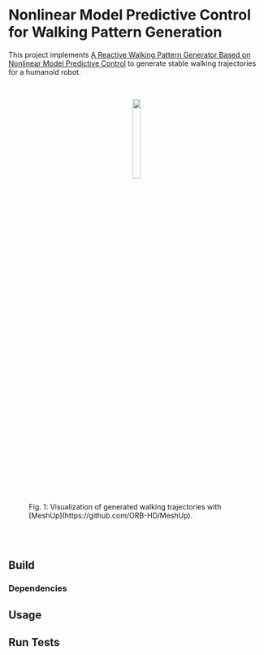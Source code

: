 # Nonlinear Model Predictive Control for Walking Pattern Generation
This project implements [A Reactive Walking Pattern Generator Based on Nonlinear Model Predictive Control](https://hal.archives-ouvertes.fr/hal-01261415/document) to generate stable walking trajectories for a humanoid robot.

<br>
<figure>
  <p align="center"><img src="img/heicub_walking.gif" width="20%" height="20%"></p>
  <figcpation>Fig. 1: Visualization of generated walking trajectories with [MeshUp](https://github.com/ORB-HD/MeshUp).</figcaption>
</figure>
<br><br>

## Build

### Dependencies

## Usage

## Run Tests


